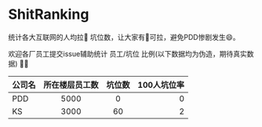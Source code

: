 # ShitRanking
统计各大互联网的人均拉💩 坑位数，让大家有💩可拉，避免PDD惨剧发生😄。

欢迎各厂员工提交issue辅助统计 员工/坑位 比例(以下数据均为伪造，期待真实数据) 🎉🎉



| 公司名        | 所在楼层员工数           | 坑位数  |  100人坑位率  |
| ------------- |:-------------:|:-------------:| -----:|
| PDD     | 5000 | 0 | 0 |
| KS      | 3000      |   60 |  2 |
